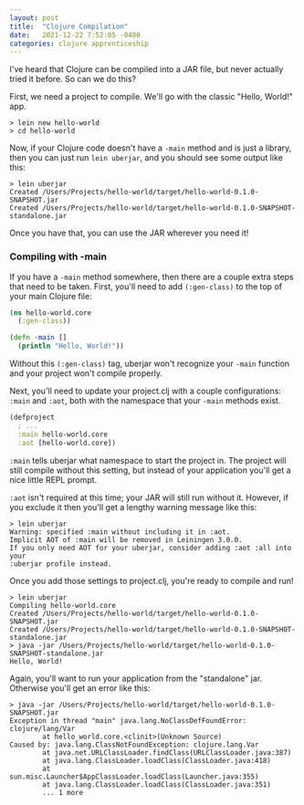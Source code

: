 ```yaml
---
layout: post
title:  "Clojure Compilation"
date:   2021-12-22 7:52:05 -0400
categories: clojure apprenticeship
---
```


I've heard that Clojure can be compiled into a JAR file, but never actually
tried it before. So can we do this?

First, we need a project to compile. We'll go with the classic "Hello, World!"
app.

````
> lein new hello-world
> cd hello-world
````

Now, if your Clojure code doesn't have a `-main` method and is just a library,
then you can just run `lein uberjar`, and you should see some output like this:

````
> lein uberjar
Created /Users/Projects/hello-world/target/hello-world-0.1.0-SNAPSHOT.jar
Created /Users/Projects/hello-world/target/hello-world-0.1.0-SNAPSHOT-standalone.jar
````

Once you have that, you can use the JAR wherever you need it!

### Compiling with -main

If you have a `-main` method somewhere, then there are a couple extra steps 
that need to be taken. First, you'll need to add `(:gen-class)` to the top
of your main Clojure file:

````clojure
(ns hello-world.core
  (:gen-class))

(defn -main []
  (println "Hello, World!"))
````

Without this `(:gen-class)` tag, uberjar won't recognize your `-main` 
function and your project won't compile properly.

Next, you'll need to update your project.clj with a couple configurations:
`:main` and `:aot`, both with the namespace that your `-main` methods exist.

````clojure
(defproject 
  ; ...
  :main hello-world.core
  :aot [hello-world.core])
````

`:main` tells uberjar what namespace to start the project in. The project will
still compile without this setting, but instead of your application you'll
get a nice little REPL prompt.

`:aot` isn't required at this time; your JAR will still run without it. 
However, if you exclude it then you'll get a lengthy warning message 
like this:

````
> lein uberjar
Warning: specified :main without including it in :aot. 
Implicit AOT of :main will be removed in Leiningen 3.0.0. 
If you only need AOT for your uberjar, consider adding :aot :all into your
:uberjar profile instead.
````

Once you add those settings to project.clj, you're ready to compile and run!

````
> lein uberjar
Compiling hello-world.core
Created /Users/Projects/hello-world/target/hello-world-0.1.0-SNAPSHOT.jar
Created /Users/Projects/hello-world/target/hello-world-0.1.0-SNAPSHOT-standalone.jar
> java -jar /Users/Projects/hello-world/target/hello-world-0.1.0-SNAPSHOT-standalone.jar
Hello, World!
````

Again, you'll want to run your application from the "standalone" jar.
Otherwise you'll get an error like this:

````
> java -jar /Users/Projects/hello-world/target/hello-world-0.1.0-SNAPSHOT.jar
Exception in thread "main" java.lang.NoClassDefFoundError: clojure/lang/Var
        at hello_world.core.<clinit>(Unknown Source)
Caused by: java.lang.ClassNotFoundException: clojure.lang.Var
        at java.net.URLClassLoader.findClass(URLClassLoader.java:387)
        at java.lang.ClassLoader.loadClass(ClassLoader.java:418)
        at sun.misc.Launcher$AppClassLoader.loadClass(Launcher.java:355)
        at java.lang.ClassLoader.loadClass(ClassLoader.java:351)
        ... 1 more
````
